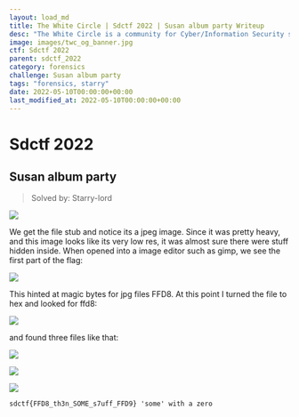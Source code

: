 ```yaml
---
layout: load_md
title: The White Circle | Sdctf 2022 | Susan album party Writeup
desc: "The White Circle is a community for Cyber/Information Security students, enthusiasts and professionals. You can discuss anything related to Security, share your knowledge with others, get help when you need it and proceed further in your journey with amazing people from all over the world."
image: images/twc_og_banner.jpg
ctf: Sdctf 2022
parent: sdctf_2022
category: forensics
challenge: Susan album party
tags: "forensics, starry"
date: 2022-05-10T00:00:00+00:00
last_modified_at: 2022-05-10T00:00:00+00:00
---
```


<h1 class="heading card-title white-text">Sdctf 2022</h1>


## Susan album party
> Solved by: Starry-lord 

![](https://i.imgur.com/hueaTeT.png)

We get the file stub and notice its a jpeg image. Since it was pretty heavy, and this image looks like its very low res, it was almost sure there were stuff hidden inside. When opened into a image editor such as gimp, we see the first part of the flag:

![](https://i.imgur.com/4HWc10U.jpg)

This hinted at magic bytes for jpg files FFD8. At this point I turned the file to hex and looked for ffd8:

![](https://i.imgur.com/6BAkkUp.png)

and found three files like that:

![](https://i.imgur.com/U78QPer.jpg)

![](https://i.imgur.com/GJDjq5B.jpg)

![](https://i.imgur.com/T9IWd3d.png)

```
sdctf{FFD8_th3n_SOME_s7uff_FFD9} 'some' with a zero
```
